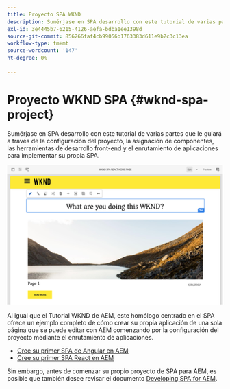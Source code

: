 ```yaml
---
title: Proyecto SPA WKND
description: Sumérjase en SPA desarrollo con este tutorial de varias partes que le guiará a través de la configuración del proyecto, la asignación de componentes, las herramientas de desarrollo front-end y el enrutamiento de aplicaciones para implementar su propia SPA utilizando React y Angular.
exl-id: 3e4445b7-6215-4126-aefa-bdba1ee1398d
source-git-commit: 856266faf4cb99056b1763383d611e9b2c3c13ea
workflow-type: tm+mt
source-wordcount: '147'
ht-degree: 0%

---
```


# Proyecto WKND SPA {#wknd-spa-project}

Sumérjase en SPA desarrollo con este tutorial de varias partes que le guiará a través de la configuración del proyecto, la asignación de componentes, las herramientas de desarrollo front-end y el enrutamiento de aplicaciones para implementar su propia SPA.

![Proyecto SPA WKND](assets/wknd-spa-project.png)

Al igual que el Tutorial WKND de AEM, este homólogo centrado en el SPA ofrece un ejemplo completo de cómo crear su propia aplicación de una sola página que se puede editar con AEM comenzando por la configuración del proyecto mediante el enrutamiento de aplicaciones.

* [Cree su primer SPA de Angular en AEM](https://experienceleague.adobe.com/docs/experience-manager-learn/spa-angular-tutorial/overview.html)
* [Cree su primer SPA React en AEM](https://experienceleague.adobe.com/docs/experience-manager-learn/spa-react-tutorial/overview.html)

Sin embargo, antes de comenzar su propio proyecto de SPA para AEM, es posible que también desee revisar el documento [Developing SPA for AEM](developing.md).
